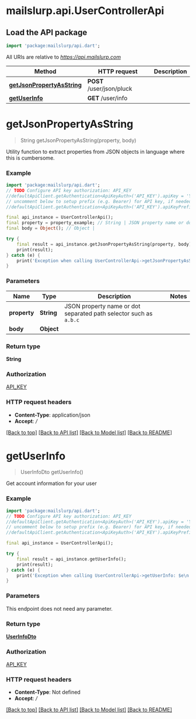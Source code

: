 # mailslurp.api.UserControllerApi

## Load the API package
```dart
import 'package:mailslurp/api.dart';
```

All URIs are relative to *https://api.mailslurp.com*

Method | HTTP request | Description
------------- | ------------- | -------------
[**getJsonPropertyAsString**](UserControllerApi#getjsonpropertyasstring) | **POST** /user/json/pluck | 
[**getUserInfo**](UserControllerApi#getuserinfo) | **GET** /user/info | 


# **getJsonPropertyAsString**
> String getJsonPropertyAsString(property, body)



Utility function to extract properties from JSON objects in language where this is cumbersome.

### Example 
```dart
import 'package:mailslurp/api.dart';
// TODO Configure API key authorization: API_KEY
//defaultApiClient.getAuthentication<ApiKeyAuth>('API_KEY').apiKey = 'YOUR_API_KEY';
// uncomment below to setup prefix (e.g. Bearer) for API key, if needed
//defaultApiClient.getAuthentication<ApiKeyAuth>('API_KEY').apiKeyPrefix = 'Bearer';

final api_instance = UserControllerApi();
final property = property_example; // String | JSON property name or dot separated path selector such as `a.b.c`
final body = Object(); // Object | 

try { 
    final result = api_instance.getJsonPropertyAsString(property, body);
    print(result);
} catch (e) {
    print('Exception when calling UserControllerApi->getJsonPropertyAsString: $e\n');
}
```

### Parameters

Name | Type | Description  | Notes
------------- | ------------- | ------------- | -------------
 **property** | **String**| JSON property name or dot separated path selector such as `a.b.c` | 
 **body** | **Object**|  | 

### Return type

**String**

### Authorization

[API_KEY](../README#API_KEY)

### HTTP request headers

 - **Content-Type**: application/json
 - **Accept**: */*

[[Back to top]](#) [[Back to API list]](../README#documentation-for-api-endpoints) [[Back to Model list]](../README#documentation-for-models) [[Back to README]](../README)

# **getUserInfo**
> UserInfoDto getUserInfo()



Get account information for your user

### Example 
```dart
import 'package:mailslurp/api.dart';
// TODO Configure API key authorization: API_KEY
//defaultApiClient.getAuthentication<ApiKeyAuth>('API_KEY').apiKey = 'YOUR_API_KEY';
// uncomment below to setup prefix (e.g. Bearer) for API key, if needed
//defaultApiClient.getAuthentication<ApiKeyAuth>('API_KEY').apiKeyPrefix = 'Bearer';

final api_instance = UserControllerApi();

try { 
    final result = api_instance.getUserInfo();
    print(result);
} catch (e) {
    print('Exception when calling UserControllerApi->getUserInfo: $e\n');
}
```

### Parameters
This endpoint does not need any parameter.

### Return type

[**UserInfoDto**](UserInfoDto)

### Authorization

[API_KEY](../README#API_KEY)

### HTTP request headers

 - **Content-Type**: Not defined
 - **Accept**: */*

[[Back to top]](#) [[Back to API list]](../README#documentation-for-api-endpoints) [[Back to Model list]](../README#documentation-for-models) [[Back to README]](../README)

